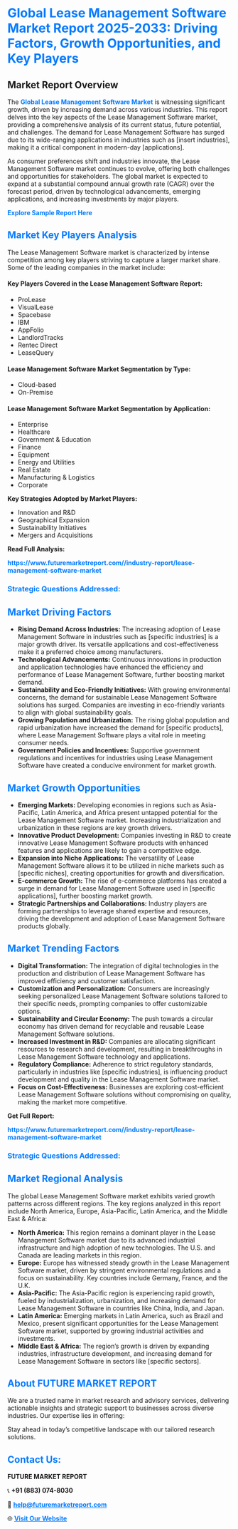 <h1 style="color: #007BFF;">Global Lease Management Software Market Report 2025-2033: Driving Factors, Growth Opportunities, and Key Players</h1>

<section id="overview">
<h2>Market Report Overview</h2>
<p>The <a href="https://www.futuremarketreport.com//industry-report/lease-management-software-market" style="color: #007BFF; text-decoration: none;"><strong>Global Lease Management Software Market</strong></a> is witnessing significant growth, driven by increasing demand across various industries. This report delves into the key aspects of the Lease Management Software market, providing a comprehensive analysis of its current status, future potential, and challenges. The demand for Lease Management Software has surged due to its wide-ranging applications in industries such as [insert industries], making it a critical component in modern-day [applications].</p>
<p>As consumer preferences shift and industries innovate, the Lease Management Software market continues to evolve, offering both challenges and opportunities for stakeholders. The global market is expected to expand at a substantial compound annual growth rate (CAGR) over the forecast period, driven by technological advancements, emerging applications, and increasing investments by major players.</p>
</section>

<section id="overview">
<p><a href="https://www.futuremarketreport.com//request-sample/reportId=56653" style="color: #007BFF; text-decoration: none;"><strong>Explore Sample Report Here</strong></a></p>
</section>

<section id="key-players">
<h2 style="color: #007BFF;">Market Key Players Analysis</h2>
<p>The Lease Management Software market is characterized by intense competition among key players striving to capture a larger market share. Some of the leading companies in the market include:</p>
<h4>Key Players Covered in the Lease Management Software Report:</h4>
<ul><li>ProLease</li><li>VisualLease</li><li>Spacebase</li><li>IBM</li><li>AppFolio</li><li>LandlordTracks</li><li>Rentec Direct</li><li>LeaseQuery</li></ul>
<h4>Lease Management Software Market Segmentation by Type:</h4>
<ul><li>Cloud-based</li><li>On-Premise</li></ul>

<h4>Lease Management Software Market Segmentation by Application:</h4>
<ul><li>Enterprise</li><li>Healthcare</li><li>Government &amp; Education</li><li>Finance</li><li>Equipment</li><li>Energy and Utilities</li><li>Real Estate</li><li>Manufacturing &amp; Logistics</li><li>Corporate</li></ul>
<p><strong>Key Strategies Adopted by Market Players:</strong></p>
<ul>
<li>Innovation and R&D</li>
<li>Geographical Expansion</li>
<li>Sustainability Initiatives</li>
<li>Mergers and Acquisitions</li>
</ul>
</section>

<section>
<p><strong>Read Full Analysis: </strong></p><a href="https://www.futuremarketreport.com//industry-report/lease-management-software-market" style="color: #007BFF; text-decoration: none;"><strong>https://www.futuremarketreport.com//industry-report/lease-management-software-market</strong></a>
<h3 style="color: #007BFF;">Strategic Questions Addressed:</h3>
</section>

<section id="driving-factors">
<h2 style="color: #007BFF;">Market Driving Factors</h2>
<ul>
<li><strong>Rising Demand Across Industries:</strong> The increasing adoption of Lease Management Software in industries such as [specific industries] is a major growth driver. Its versatile applications and cost-effectiveness make it a preferred choice among manufacturers.</li>
<li><strong>Technological Advancements:</strong> Continuous innovations in production and application technologies have enhanced the efficiency and performance of Lease Management Software, further boosting market demand.</li>
<li><strong>Sustainability and Eco-Friendly Initiatives:</strong> With growing environmental concerns, the demand for sustainable Lease Management Software solutions has surged. Companies are investing in eco-friendly variants to align with global sustainability goals.</li>
<li><strong>Growing Population and Urbanization:</strong> The rising global population and rapid urbanization have increased the demand for [specific products], where Lease Management Software plays a vital role in meeting consumer needs.</li>
<li><strong>Government Policies and Incentives:</strong> Supportive government regulations and incentives for industries using Lease Management Software have created a conducive environment for market growth.</li>
</ul>
</section>

<section id="growth-opportunities">
<h2 style="color: #007BFF;">Market Growth Opportunities</h2>
<ul>
<li><strong>Emerging Markets:</strong> Developing economies in regions such as Asia-Pacific, Latin America, and Africa present untapped potential for the Lease Management Software market. Increasing industrialization and urbanization in these regions are key growth drivers.</li>
<li><strong>Innovative Product Development:</strong> Companies investing in R&D to create innovative Lease Management Software products with enhanced features and applications are likely to gain a competitive edge.</li>
<li><strong>Expansion into Niche Applications:</strong> The versatility of Lease Management Software allows it to be utilized in niche markets such as [specific niches], creating opportunities for growth and diversification.</li>
<li><strong>E-commerce Growth:</strong> The rise of e-commerce platforms has created a surge in demand for Lease Management Software used in [specific applications], further boosting market growth.</li>
<li><strong>Strategic Partnerships and Collaborations:</strong> Industry players are forming partnerships to leverage shared expertise and resources, driving the development and adoption of Lease Management Software products globally.</li>
</ul>
</section>

<section id="trending-factors">
<h2 style="color: #007BFF;">Market Trending Factors</h2>
<ul>
<li><strong>Digital Transformation:</strong> The integration of digital technologies in the production and distribution of Lease Management Software has improved efficiency and customer satisfaction.</li>
<li><strong>Customization and Personalization:</strong> Consumers are increasingly seeking personalized Lease Management Software solutions tailored to their specific needs, prompting companies to offer customizable options.</li>
<li><strong>Sustainability and Circular Economy:</strong> The push towards a circular economy has driven demand for recyclable and reusable Lease Management Software solutions.</li>
<li><strong>Increased Investment in R&D:</strong> Companies are allocating significant resources to research and development, resulting in breakthroughs in Lease Management Software technology and applications.</li>
<li><strong>Regulatory Compliance:</strong> Adherence to strict regulatory standards, particularly in industries like [specific industries], is influencing product development and quality in the Lease Management Software market.</li>
<li><strong>Focus on Cost-Effectiveness:</strong> Businesses are exploring cost-efficient Lease Management Software solutions without compromising on quality, making the market more competitive.</li>
</ul>
</section>

<section>
<p><strong>Get Full Report: </strong></p><a href="https://www.futuremarketreport.com//industry-report/lease-management-software-market" style="color: #007BFF; text-decoration: none;"><strong>https://www.futuremarketreport.com//industry-report/lease-management-software-market</strong></a>
<h3 style="color: #007BFF;">Strategic Questions Addressed:</h3>
</section>


<section id="regional-analysis">
<h2 style="color: #007BFF;">Market Regional Analysis</h2>
<p>The global Lease Management Software market exhibits varied growth patterns across different regions. The key regions analyzed in this report include North America, Europe, Asia-Pacific, Latin America, and the Middle East & Africa:</p>
<ul>
<li><strong>North America:</strong> This region remains a dominant player in the Lease Management Software market due to its advanced industrial infrastructure and high adoption of new technologies. The U.S. and Canada are leading markets in this region.</li>
<li><strong>Europe:</strong> Europe has witnessed steady growth in the Lease Management Software market, driven by stringent environmental regulations and a focus on sustainability. Key countries include Germany, France, and the U.K.</li>
<li><strong>Asia-Pacific:</strong> The Asia-Pacific region is experiencing rapid growth, fueled by industrialization, urbanization, and increasing demand for Lease Management Software in countries like China, India, and Japan.</li>
<li><strong>Latin America:</strong> Emerging markets in Latin America, such as Brazil and Mexico, present significant opportunities for the Lease Management Software market, supported by growing industrial activities and investments.</li>
<li><strong>Middle East & Africa:</strong> The region’s growth is driven by expanding industries, infrastructure development, and increasing demand for Lease Management Software in sectors like [specific sectors].</li>
</ul>
</section>

<footer>
<h2 style="color: #007BFF;">About FUTURE MARKET REPORT</h2>
<p>We are a trusted name in market research and advisory services, delivering actionable insights and strategic support to businesses across diverse industries. Our expertise lies in offering:</p>

<p>Stay ahead in today’s competitive landscape with our tailored research solutions.</p>

<h2 style="color: #007BFF;">Contact Us:</h2>
<p><strong>FUTURE MARKET REPORT</strong></p>
<p>📞 <strong>+91 (883) 074-8030</strong></p>
<p>📧 <strong><a href="mailto:help@futuremarketreport.com" style="color: #007BFF;">help@futuremarketreport.com</a></strong></p>
<p>🌐 <strong><a href="https://www.futuremarketreport.com/" style="color: #007BFF;">Visit Our Website</a></strong></p>
</footer>